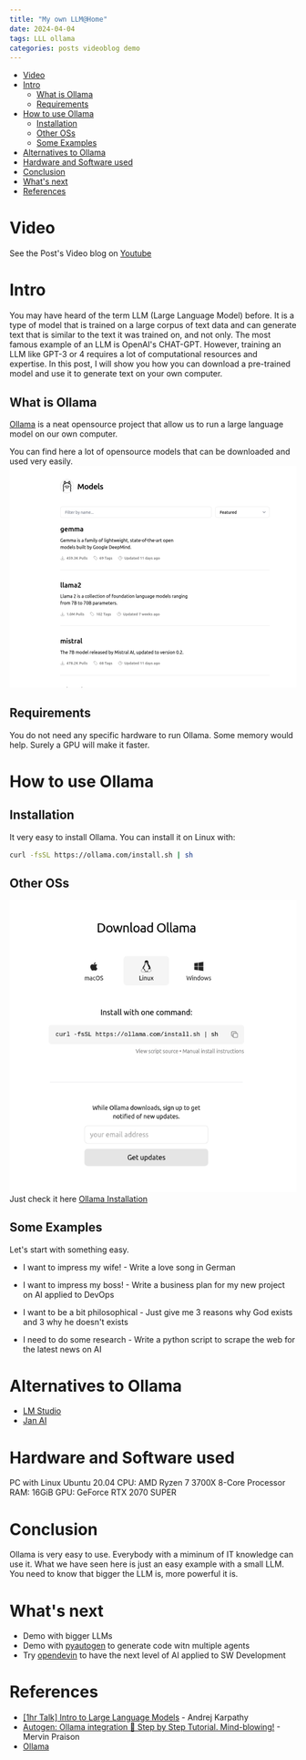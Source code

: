 ```yaml
---
title: "My own LLM@Home"
date: 2024-04-04
tags: LLL ollama
categories: posts videoblog demo
---
```

- [Video](#Video)
- [Intro](#intro)
  - [What is Ollama](#what-is-ollama)
  - [Requirements](#requirements)
- [How to use Ollama](#how-to-use-ollama)
  - [Installation](#installation)
  - [Other OSs](#other-oss)
  - [Some Examples](#some-examples)
- [Alternatives to Ollama](#alternatives-to-ollama)
- [Hardware and Software used](#hardware-and-software-used)
- [Conclusion](#conclusion)
- [What's next](#whats-next)
- [References](#references)

# Video
See the Post's Video blog on [Youtube](https://www.youtube.com/watch?v=D9Au8DpKsQg&t=119s)

# Intro

You may have heard of the term LLM (Large Language Model) before. It is a type of model that is trained on a large corpus of text data and can generate text that is similar to the text it was trained on, and not only. The most famous example of an LLM is OpenAI's CHAT-GPT. However, training an LLM like GPT-3 or 4 requires a lot of computational resources and expertise. In this post, I will show you how you can download a pre-trained model and use it to generate text on your own computer.

## What is Ollama

[Ollama](https://github.com/ollama/ollama) is a neat opensource project that allow us to run a large language model on our own computer.

You can find here a lot of opensource models that can be downloaded and used very easily.
![models](/assets/imgs/ollama_models.png)

## Requirements

You do not need any specific hardware to run Ollama. Some memory would help. Surely a GPU will make it faster.

# How to use Ollama

## Installation

It very easy to install Ollama. You can install it on Linux with:

```bash
curl -fsSL https://ollama.com/install.sh | sh
```

## Other OSs

![Ollama installation](/assets/imgs/ollama_installation.png)
Just check it here [Ollama Installation](https://ollama.com/download)

## Some Examples

Let's start with something easy.

- I want to impress my wife! - Write a love song in German

- I want to impress my boss! - Write a business plan for my new project on AI applied to DevOps

- I want to be a bit philosophical - Just give me 3 reasons why God exists and 3 why he doesn't exists

- I need to do some research - Write a python script to scrape the web for the latest news on AI

# Alternatives to Ollama

- [LM Studio](https://lmstudio.ai/)
- [Jan AI](https://jan.ai/)

# Hardware and Software used

PC with Linux Ubuntu 20.04
CPU: AMD Ryzen 7 3700X 8-Core Processor
RAM: 16GiB
GPU: GeForce RTX 2070 SUPER

# Conclusion

Ollama is very easy to use. Everybody with a miminum of IT knowledge can use it.
What we have seen here is just an easy example with a small LLM. You need to know that bigger the LLM is, more powerful it is.

# What's next

- Demo with bigger LLMs
- Demo with [pyautogen](https://pypi.org/project/pyautogen/) to generate code witn multiple agents
- Try [opendevin](https://github.com/OpenDevin/OpenDevin) to have the next level of AI applied to SW Development

# References

- [[1hr Talk] Intro to Large Language Models](https://www.youtube.com/watch?v=zjkBMFhNj_g) - Andrej Karpathy
- [Autogen: Ollama integration 🤯 Step by Step Tutorial. Mind-blowing!](https://www.youtube.com/watch?v=UQw04VW60U0) -  Mervin Praison
- [Ollama](https://ollama.com/)
